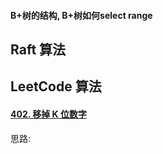 #### B+树的结构, B+树如何select range


## Raft 算法


## LeetCode 算法

#### [402. 移掉 K 位数字](https://leetcode.cn/problems/remove-k-digits/)

思路:


